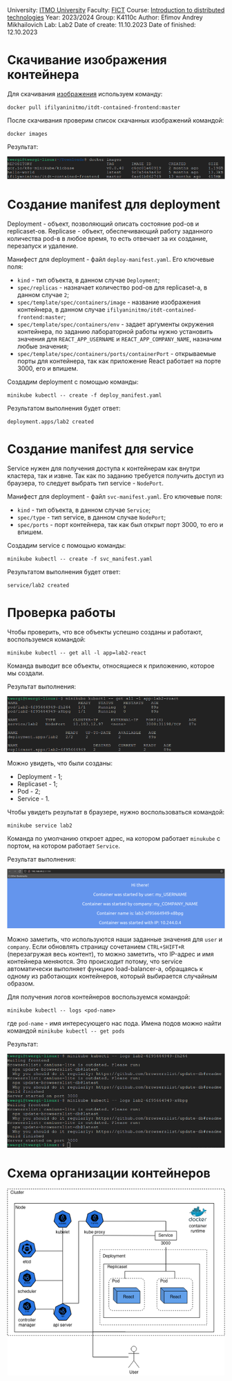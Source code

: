 University: [ITMO University](https://itmo.ru/ru/)
Faculty: [FICT](https://fict.itmo.ru)
Course: [Introduction to distributed technologies](https://github.com/itmo-ict-faculty/introduction-to-distributed-technologies)
Year: 2023/2024
Group: K4110c
Author: Efimov Andrey Mikhailovich
Lab: Lab2
Date of create: 11.10.2023
Date of finished: 12.10.2023


# Скачивание изображения контейнера
Для скачивания [изображения](https://hub.docker.com/r/ifilyaninitmo/itdt-contained-frontend) используем команду:

```
docker pull ifilyaninitmo/itdt-contained-frontend:master
```

После скачивания проверим список скачанных изображений командой:

```
docker images
```

Результат:

![Рисунок 1](images/1.png)


# Создание manifest для deployment
Deployment - объект, позволяющий описать состояние pod-ов и replicaset-ов. Replicase - объект, обеспечивающий работу заданного количества pod-в в любое время, то есть отвечает за их создание, перезапуск и удаление.

Манифест для deployment - файл `deploy-manifest.yaml`. Его ключевые поля:
- `kind` - тип объекта, в данном случае `Deployment`;
- `spec/replicas` - назначает количество pod-ов для replicaset-а, в данном случае `2`;
- `spec/template/spec/containers/image` - название изображения контейнера, в данном случае `ifilyaninitmo/itdt-contained-frontend:master`;
- `spec/template/spec/containers/env` - задает аргументы окружения контейнера, по заданию лабораторной работы нужно установить значения для `REACT_APP_USERNAME` и `REACT_APP_COMPANY_NAME`, назначим любые значения;
- `spec/template/spec/containers/ports/containerPort` - открываемые порты для контейнера, так как приложение React работает на порте 3000, его и впишем.

Создадим deployment с помощью команды:
```
minikube kubectl -- create -f deploy_manifest.yaml
```

Результатом выполнения будет ответ:

```
deployment.apps/lab2 created
```

# Создание manifest для service
Service нужен для получения доступа к контейнерам как внутри кластера, так и извне. Так как по заданию требуется получить доступ из браузера, то следует выбрать тип service - `NodePort`.

Манифест для deployment - файл `svc-manifest.yaml`. Его ключевые поля:
- `kind` - тип объекта, в данном случае `Service`;
- `spec/type` - тип service, в данном случае `NodePort`;
- `spec/ports` - порт контейнера, так как был открыт порт 3000, то его и впишем.

Создадим service с помощью команды:
```
minikube kubectl -- create -f svc_manifest.yaml
```

Результатом выполнения будет ответ:

```
service/lab2 created
```

# Проверка работы
Чтобы проверить, что все объекты успешно созданы и работают, воспользуемся командой:
```
minikube kubectl -- get all -l app=lab2-react
```
Команда выводит все объекты, относящиеся к приложению, которое мы создали.

Результат выполнения:

![Рисунок 2](images/2.png)

Можно увидеть, что были созданы:
- Deployment - 1;
- Replicaset - 1;
- Pod - 2;
- Service - 1.

Чтобы увидеть результат в браузере, нужно воспользоваться командой:
```
minikube service lab2
```
Команда по умолчанию откроет адрес, на котором работает `minukube` с портом, на котором работает `Service`.

Результат выполнения:

![Рисунок 3](images/3.png)

Можно заметить, что используются наши заданные значения для `user` и `company`.
Если обновлять страницу сочетанием `CTRL+SHIFT+R` (перезагружая весь контент), то можно заметить, что IP-адрес и имя контейнера меняются. Это происходит потому, что service автоматически выполняет функцию load-balancer-а, обращаясь к одному из работающих контейнеров, который выбирается случайным образом. 

Для получения логов контейнеров воспользуемся командой:

```
minikube kubectl -- logs <pod-name>
```
где `pod-name` - имя интересующего нас пода. Имена подов можно найти командой `minikube kubectl -- get pods`

Результат:

![Рисунок 4](images/4.png)

# Схема организации контейнеров

![Рисунок 5](images/diagram.png)